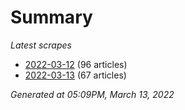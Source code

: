 # Summary
*Latest scrapes*
* [2022-03-12](https://github.com/nuuuwan/news_lk/blob/data/news_lk.2022-03-12.json) (96 articles)
* [2022-03-13](https://github.com/nuuuwan/news_lk/blob/data/news_lk.2022-03-13.json) (67 articles)

*Generated at 05:09PM, March 13, 2022*